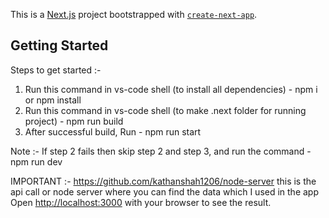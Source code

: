 This is a [Next.js](https://nextjs.org) project bootstrapped with [`create-next-app`](https://nextjs.org/docs/app/api-reference/cli/create-next-app).

## Getting Started

Steps to get started :-

1) Run this command in vs-code shell (to install all dependencies) - npm i or npm install
2) Run this command in vs-code shell (to make .next folder for running project) - npm run build
3) After successful build, Run - npm run start

Note :- If step 2 fails then skip step 2 and step 3, and run the command - npm run dev

IMPORTANT :- https://github.com/kathanshah1206/node-server
this is the api call or node server where you can find the data which I used in the app
Open [http://localhost:3000](http://localhost:3000) with your browser to see the result.

